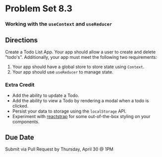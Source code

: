 # Problem Set 8.3
### Working with the `useContext` and `useReducer`

## Directions
Create a Todo List App. Your app should allow a user to create and delete "todo's". Additionally, your app must meet the following two requirements:
1. Your app should have a global store to store state using `Context`.
2. Your app should use `useReducer` to manage state.

### Extra Credit
* Add the ability to update a Todo.
* Add the ability to view a Todo by rendering a modal when a todo is clicked.
* Persist your data to storage using the `localStorage` API.
* Experiment with [reactstrap](https://reactstrap.github.io/) for some out-of-the-box styling on your components.

## Due Date
Submit via Pull Request by Thursday, April 30 @ 1PM